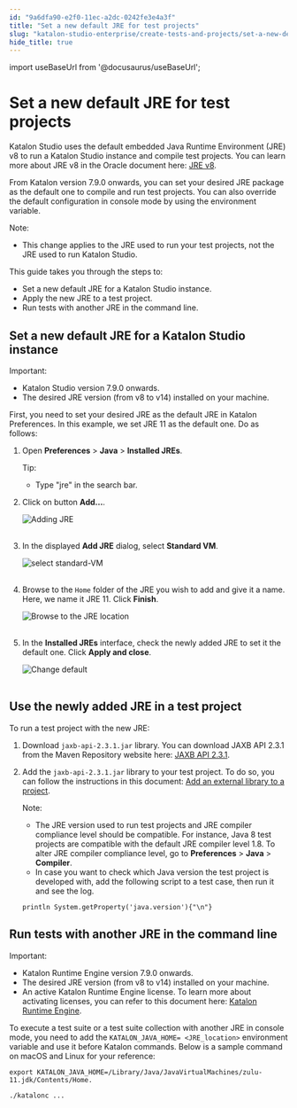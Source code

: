 ```yaml
---
id: "9a6dfa90-e2f0-11ec-a2dc-0242fe3e4a3f"
title: "Set a new default JRE for test projects"
slug: "katalon-studio-enterprise/create-tests-and-projects/set-a-new-default-jre-for-test-projects"
hide_title: true
---
```

import useBaseUrl from '@docusaurus/useBaseUrl';


# <a id="id" class="anchor_top_offset"/><a id="ariaid-title1" class="anchor_top_offset"/>Set a new default JRE for test projects

<p xmlns="http://www.w3.org/1999/xhtml" className="p">Katalon Studio uses the default embedded Java Runtime   Environment (JRE) v8 to run a Katalon Studio instance and compile   test projects. You can learn more about JRE v8 in the Oracle   document here: <a className="xref j-external-link" href="https://www.oracle.com/java/technologies/javase/jre8-readme.html" target="_blank">JRE     v8</a>.</p> 
<p xmlns="http://www.w3.org/1999/xhtml" className="p">From Katalon version 7.9.0 onwards, you can set your desired JRE   package as the default one to compile and run test projects. You   can also override the default configuration in console mode by   using the environment variable.</p> 
<div xmlns="http://www.w3.org/1999/xhtml" className="note note note_note"><span className="note__title">Note:</span> 
  <p className="p">
  </p><ul className="ul"><li className="li">This change applies to the JRE used to run your test projects,
      not the JRE used to run Katalon Studio.</li></ul>
</div>
<div xmlns="http://www.w3.org/1999/xhtml" className="p">This guide takes you through the steps to: <ul className="ul"><li className="li">Set a new default JRE for a Katalon Studio instance.</li><li className="li">Apply the new JRE to a test project.</li><li className="li">Run tests with another JRE in the command line.</li></ul></div>

## <a id="id_1" class="anchor_top_offset"/>Set a new default JRE for a Katalon Studio instance

<div xmlns="http://www.w3.org/1999/xhtml" className="note important note_important"><span className="note__title">Important:</span> 
  <p className="p">
  </p><ul className="ul"><li className="li">Katalon Studio version 7.9.0 onwards.</li><li className="li">The desired JRE version (from v8 to v14) installed on your
      machine.</li></ul>
</div>
<p xmlns="http://www.w3.org/1999/xhtml" className="p">First, you need to set your desired JRE as the default JRE in   Katalon Preferences. In this example, we set JRE 11 as the default   one. Do as follows:</p> 
<ol xmlns="http://www.w3.org/1999/xhtml" className="ol"><li className="li">     <p className="p">Open <strong className="ph b">Preferences</strong> &gt; <strong className="ph b">Java</strong>       &gt; <strong className="ph b">Installed JREs</strong>.</p>     <div className="note tip note_tip"><span className="note__title">Tip:</span>        <p className="p" /><div className="p"><ul className="ul"><li className="li"><p className="p">Type "jre" in the search bar.</p></li></ul></div>     </div>   </li><li className="li">     <p className="p">Click on button <strong className="ph b">Add...</strong>.</p>     <p className="p">       <img className="image" src={useBaseUrl("https://github.com/katalon-studio/docs-images/raw/master/katalon-studio/how-to-guides/change-jre/add-jre.png")} alt="Adding JRE" /><br /><br />     </p>   </li><li className="li">     <p className="p">In the displayed <strong className="ph b">Add JRE</strong> dialog, select       <strong className="ph b">Standard VM</strong>.</p>     <p className="p">       <img className="image" src={useBaseUrl("https://github.com/katalon-studio/docs-images/raw/master/katalon-studio/how-to-guides/change-jre/standard-vm.png")} alt="select standard-VM" /><br /><br />     </p>   </li><li className="li">     <p className="p">Browse to the <code className="ph codeph">Home</code> folder of the JRE you wish to       add and give it a name. Here, we name it JRE 11. Click       <strong className="ph b">Finish</strong>.</p>     <p className="p">       <img className="image" src={useBaseUrl("https://github.com/katalon-studio/docs-images/raw/master/katalon-studio/how-to-guides/change-jre/browse-jre.png")} alt="Browse to the JRE location" /><br /><br />     </p>   </li><li className="li">     <p className="p">In the <strong className="ph b">Installed JREs</strong> interface, check the       newly added JRE to set it the default one. Click <strong className="ph b">Apply and         close</strong>.</p>     <p className="p">       <img className="image" src={useBaseUrl("https://github.com/katalon-studio/docs-images/raw/master/katalon-studio/how-to-guides/change-jre/default.png")} alt="Change default" /><br /><br />     </p>   </li></ol> 

## <a id="id_2" class="anchor_top_offset"/>Use the newly added JRE in a test project

<p xmlns="http://www.w3.org/1999/xhtml" className="p">To run a test project with the new JRE:</p> 
<ol xmlns="http://www.w3.org/1999/xhtml" className="ol"><li className="li">     <p className="p">Download <code className="ph codeph">jaxb-api-2.3.1.jar</code> library. You can       download JAXB API 2.3.1 from the Maven Repository website here: <a className="xref j-external-link" href="https://mvnrepository.com/artifact/javax.xml.bind/jaxb-api/2.3.1" target="_blank">JAXB         API 2.3.1</a>.</p>   </li><li className="li">     <p className="p">Add the <code className="ph codeph">jaxb-api-2.3.1.jar</code> library to your test       project. To do so, you can follow the instructions in this       document: <a className="xref" href="/docs/katalon-studio-enterprise/create-tests-and-projects/manage-projects/libraries-management#concept-7517">Add         an external library to a project</a>.</p>     <div className="note note note_note"><span className="note__title">Note:</span>        <p className="p">       </p><ul className="ul"><li className="li">The JRE version used to run test projects and JRE compiler           compliance level should be compatible. For instance, Java 8 test           projects are compatible with the default JRE compiler level 1.8. To           alter JRE compiler compliance level, go to           <strong className="ph b">Preferences</strong> &gt; <strong className="ph b">Java</strong> &gt;           <strong className="ph b">Compiler</strong>.</li><li className="li">In case you want to check which Java version the test project           is developed with, add the following script to a test case, then           run it and see the log.</li></ul>       <pre className="pre codeblock"><code>println System.getProperty('java.version'){"\n"}</code></pre>     </div>   </li></ol> 

## <a id="concept-4541" class="anchor_top_offset"/>Run tests with another JRE in the command line

<div xmlns="http://www.w3.org/1999/xhtml" className="p"><div className="note important note_important"><span className="note__title">Important:</span> <ul className="ul"><li className="li">Katalon Runtime Engine version 7.9.0 onwards.</li><li className="li">The desired JRE version (from v8 to v14) installed on your machine.</li><li className="li">An active Katalon Runtime Engine license. To learn more about activating licenses, you can refer to this document here: <a className="xref" href="/docs/products-and-licenses/katalon-studio-enterprise-and-runtime-engine-licenses/license-overview">Katalon Runtime Engine</a>.</li></ul></div></div>
<div xmlns="http://www.w3.org/1999/xhtml" className="p">To execute a test suite or a test suite collection with another JRE in console mode, you need to add the <code className="ph codeph">KATALON_JAVA_HOME= &lt;JRE_location&gt;</code> environment variable and use it before Katalon commands. Below is a sample command on macOS and Linux for your reference:<pre className="pre codeblock"><code>export KATALON_JAVA_HOME=/Library/Java/JavaVirtualMachines/zulu-11.jdk/Contents/Home.</code></pre><pre className="pre codeblock"><code>./katalonc ...</code></pre></div>
